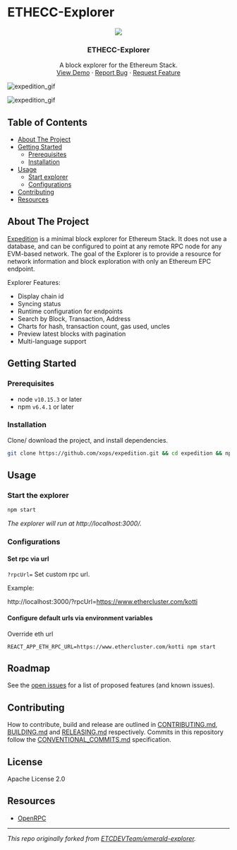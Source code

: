 # ETHECC-Explorer

<!-- project logo w/ quick links -->
<p align="center">
  <img src="https://github.com/istiaque010/expeditionexplorer/blob/main/img3.PNG?raw=true" />
</p>
<center>


  <h3 align="center">ETHECC-Explorer</h3>

  <p align="center">
    A block explorer for the Ethereum Stack.
    <br />
    <a href="http://3.39.29.150:3000/?network=ETH-ECC">View Demo</a>
    ·
    <a href="">Report Bug</a>
    ·
    <a href="">Request Feature</a>
  </p>
</center>

![expedition_gif](https://github.com/istiaque010/expeditionexplorer/blob/main/img1.PNG)

![expedition_gif](https://github.com/istiaque010/expeditionexplorer/blob/main/img2.PNG)

<!-- table of contents -->
## Table of Contents
  - [About The Project](#about-the-project)
  - [Getting Started](#getting-started)
      - [Prerequisites](#prerequisites)
      - [Installation](#installation)
- [Usage](#usage)
  - [Start explorer](#start-the-explorer)
  - [Configurations](#configurations)
- [Contributing](#contributing)
- [Resources](#resources)

<!-- about the project -->
## About The Project


[Expedition](https://expedition.dev) is a minimal block explorer for Ethereum Stack. It does not use a database, and can be configured to point at any remote RPC node for any EVM-based network. The goal of the Explorer is to provide a resource for network information and block exploration with only an Ethereum EPC endpoint.

Explorer Features:
- Display chain id
- Syncing status
- Runtime configuration for endpoints
- Search by Block, Transaction, Address
- Charts for hash, transaction count, gas used, uncles
- Preview latest blocks with pagination
- Multi-language support

<!-- getting started with the project -->
## Getting Started
### Prerequisites
- node `v10.15.3` or later
- npm `v6.4.1` or later

### Installation
Clone/ download the project, and install dependencies.
```bash
git clone https://github.com/xops/expedition.git && cd expedition && npm install
```

<!-- example usage, screen shots, demos -->
## Usage

### Start the explorer
```bash
npm start
```
*The explorer will run at http://localhost:3000/.*

### Configurations

#### Set rpc via url

`?rpcUrl=` Set custom rpc url.

Example:

http://localhost:3000/?rpcUrl=https://www.ethercluster.com/kotti

#### Configure default urls via environment variables

Override eth url

```
REACT_APP_ETH_RPC_URL=https://www.ethercluster.com/kotti npm start
```

<!-- template just leave alone  -->
## Roadmap
See the [open issues](https://github.com/etclabscore/xops/issues) for a list of proposed features (and known issues).

<!-- template just leave alone  -->
## Contributing
How to contribute, build and release are outlined in [CONTRIBUTING.md](CONTRIBUTING.md), [BUILDING.md](BUILDING.md) and [RELEASING.md](RELEASING.md) respectively. Commits in this repository follow the [CONVENTIONAL_COMMITS.md](CONVENTIONAL_COMMITS.md) specification.

## License
Apache License 2.0

<!-- references and additional resources  -->
## Resources
- [OpenRPC](https://open-rpc.org)

---
*This repo originally forked from [ETCDEVTeam/emerald-explorer](https://github.com/ETCDEVTeam/emerald-explorer).*
